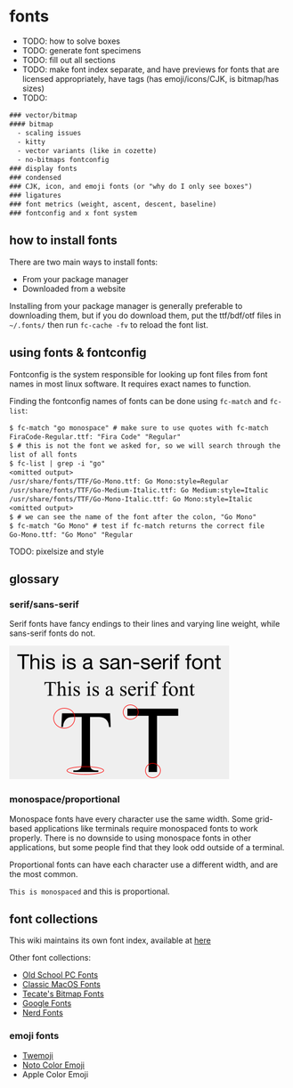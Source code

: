 # fonts
- TODO: how to solve boxes
- TODO: generate font specimens
- TODO: fill out all sections
- TODO: make font index separate, and have previews for fonts that are licensed appropriately, have tags (has emoji/icons/CJK, is bitmap/has sizes)
- TODO:

```
### vector/bitmap
#### bitmap
  - scaling issues
  - kitty
  - vector variants (like in cozette)
  - no-bitmaps fontconfig
### display fonts
### condensed
### CJK, icon, and emoji fonts (or "why do I only see boxes")
### ligatures
### font metrics (weight, ascent, descent, baseline)
### fontconfig and x font system
```

## how to install fonts
There are two main ways to install fonts:
- From your package manager
- Downloaded from a website

Installing from your package manager is generally preferable to downloading them, but if you do download them, put the ttf/bdf/otf files in `~/.fonts/` then run `fc-cache -fv` to reload the font list.

## using fonts & fontconfig
Fontconfig is the system responsible for looking up font files from font names in most linux software. It requires exact names to function.

Finding the fontconfig names of fonts can be done using `fc-match` and `fc-list`:

```
$ fc-match "go monospace" # make sure to use quotes with fc-match
FiraCode-Regular.ttf: "Fira Code" "Regular"
$ # this is not the font we asked for, so we will search through the list of all fonts
$ fc-list | grep -i "go"
<omitted output>
/usr/share/fonts/TTF/Go-Mono.ttf: Go Mono:style=Regular
/usr/share/fonts/TTF/Go-Medium-Italic.ttf: Go Medium:style=Italic
/usr/share/fonts/TTF/Go-Mono-Italic.ttf: Go Mono:style=Italic
<omitted output>
$ # we can see the name of the font after the colon, "Go Mono"
$ fc-match "Go Mono" # test if fc-match returns the correct file
Go-Mono.ttf: "Go Mono" "Regular
```

TODO: pixelsize and style

## glossary
### serif/sans-serif

Serif fonts have fancy endings to their lines and varying line weight, while sans-serif fonts do not.

![sans-serif vs serif comparison](fonts_serif_vs_sans.png)

### monospace/proportional

Monospace fonts have every character use the same width. Some grid-based applications like terminals require monospaced fonts to work properly. There is no downside to using monospace fonts in other applications, but some people find that they look odd outside of a terminal.

Proportional fonts can have each character use a different width, and are the most common.

`This is monospaced` and this is proportional.


## font collections
This wiki maintains its own font index, available at [here](https://wooosh.github.io/themewiki/fontindex/)

Other font collections:

- [Old School PC Fonts](https://int10h.org/oldschool-pc-fonts/fontlist/)
- [Classic MacOS Fonts](https://github.com/JohnDDuncanIII/macfonts)
- [Tecate's Bitmap Fonts](https://github.com/Tecate/bitmap-fonts)
- [Google Fonts](https://fonts.google.com/)
- [Nerd Fonts](https://github.com/ryanoasis/nerd-fonts)

### emoji fonts
- [Twemoji](https://twemoji.twitter.com/)
- [Noto Color Emoji](https://www.google.com/get/noto/help/emoji/)
- Apple Color Emoji
